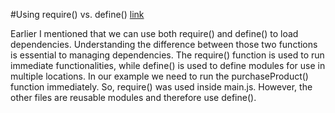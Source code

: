 #Using require() vs. define() [link](https://www.sitepoint.com/understanding-requirejs-for-effective-javascript-module-loading/)


Earlier I mentioned that we can use both require() and define() to load dependencies. Understanding the difference between those two functions is essential to managing dependencies. The require() function is used to run immediate functionalities, while define() is used to define modules for use in multiple locations. In our example we need to run the purchaseProduct() function immediately. So, require() was used inside main.js. However, the other files are reusable modules and therefore use define().
